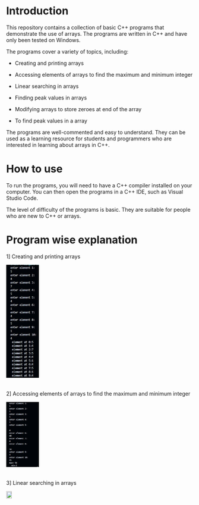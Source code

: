 # Introduction

This repository contains a collection of basic C++ programs that demonstrate the use of arrays. The programs are written in C++ and have only been tested on Windows.

The programs cover a variety of topics, including:

* Creating and printing arrays 

* Accessing elements of arrays to find the maximum and minimum integer

* Linear searching in arrays

* Finding peak values in arrays

* Modifying arrays to store zeroes at end of the array

* To find peak values in a array

The programs are well-commented and easy to understand. They can be used as a learning resource for students and programmers who are interested in learning about arrays in C++.

# How to use

To run the programs, you will need to have a C++ compiler installed on your computer. You can then open the programs in a C++ IDE, such as Visual Studio Code.

The level of difficulty of the programs is basic. They are suitable for people who are new to C++ or arrays.

# Program wise explanation



1] Creating and printing arrays 
![]()
<div align="left">
  <img src="exp_ar_01.jpg" width="17.5%" height="17.5%"/>
</div><br/>

2] Accessing elements of arrays to find the maximum and minimum integer
<div align="left">
  <img src="exp_ar_03.jpg" width="17.5%" height="17.5%"/>
</div><br/>

3]  Linear searching in arrays
<div align="left">
  <img src="exp_ar_02.jpg" width="17.5%" height="17.5%"/>
</div><br/>


